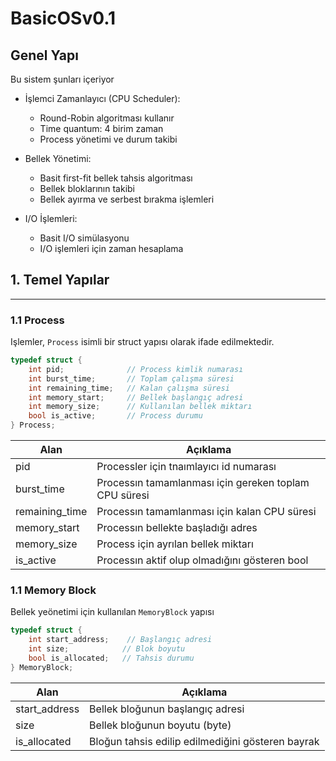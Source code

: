 # BasicOSv0.1

## Genel Yapı
Bu sistem şunları içeriyor

+ İşlemci Zamanlayıcı (CPU Scheduler):

  - Round-Robin algoritması kullanır
  - Time quantum: 4 birim zaman
  - Process yönetimi ve durum takibi


+ Bellek Yönetimi:

  - Basit first-fit bellek tahsis algoritması
  - Bellek bloklarının takibi
  - Bellek ayırma ve serbest bırakma işlemleri


+ I/O İşlemleri:

  - Basit I/O simülasyonu
  - I/O işlemleri için zaman hesaplama



## 1. Temel Yapılar 
--------

### 1.1 Process

Işlemler, `Process` isimli bir struct yapısı olarak ifade edilmektedir.

```c
typedef struct {
    int pid;              // Process kimlik numarası
    int burst_time;       // Toplam çalışma süresi
    int remaining_time;   // Kalan çalışma süresi
    int memory_start;     // Bellek başlangıç adresi
    int memory_size;      // Kullanılan bellek miktarı
    bool is_active;       // Process durumu
} Process;
```
|Alan | Açıklama |
|---------|---------------------------|
|pid| Processler için tnaımlayıcı id numarası|
|burst_time|Processın tamamlanması için gereken toplam CPU süresi|
|remaining_time|Processın tamamlanması için kalan CPU süresi|
|memory_start|Processın bellekte başladığı adres|
|memory_size|Process için ayrılan bellek miktarı|
|is_active|Processın aktif olup olmadığını gösteren bool|


### 1.1 Memory Block

Bellek yeönetimi için kullanılan `MemoryBlock` yapısı

```c
typedef struct {
    int start_address;    // Başlangıç adresi
    int size;            // Blok boyutu
    bool is_allocated;   // Tahsis durumu
} MemoryBlock;

```
|Alan|Açıklama|
|-----|--------|
|start_address|Bellek bloğunun başlangıç adresi|
|size |Bellek bloğunun boyutu (byte)|
|is_allocated|Bloğun tahsis edilip edilmediğini gösteren bayrak|